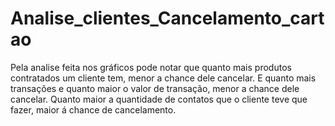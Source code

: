 # Analise_clientes_Cancelamento_cartao
 Pela analise feita nos gráficos pode notar que quanto mais produtos contratados um cliente tem, menor a chance dele cancelar. E quanto mais transações e quanto maior o valor de transação, menor a chance dele cancelar. Quanto maior a quantidade de contatos que o cliente teve que fazer, maior á chance de cancelamento.
